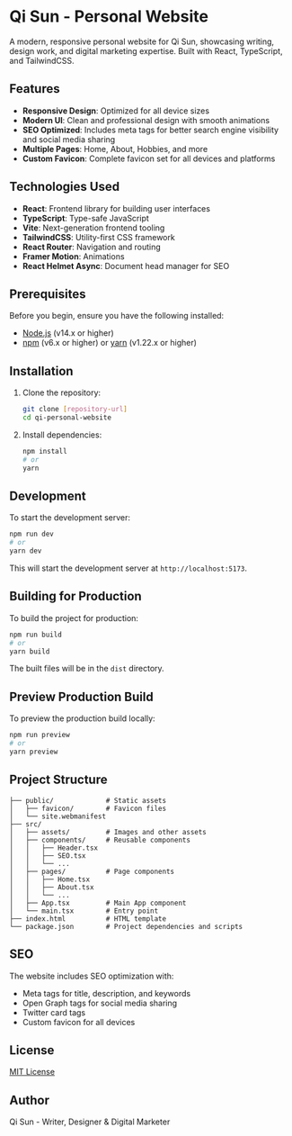 # Qi Sun - Personal Website

A modern, responsive personal website for Qi Sun, showcasing writing, design work, and digital marketing expertise. Built with React, TypeScript, and TailwindCSS.

## Features

- **Responsive Design**: Optimized for all device sizes
- **Modern UI**: Clean and professional design with smooth animations
- **SEO Optimized**: Includes meta tags for better search engine visibility and social media sharing
- **Multiple Pages**: Home, About, Hobbies, and more
- **Custom Favicon**: Complete favicon set for all devices and platforms

## Technologies Used

- **React**: Frontend library for building user interfaces
- **TypeScript**: Type-safe JavaScript
- **Vite**: Next-generation frontend tooling
- **TailwindCSS**: Utility-first CSS framework
- **React Router**: Navigation and routing
- **Framer Motion**: Animations
- **React Helmet Async**: Document head manager for SEO

## Prerequisites

Before you begin, ensure you have the following installed:
- [Node.js](https://nodejs.org/) (v14.x or higher)
- [npm](https://www.npmjs.com/) (v6.x or higher) or [yarn](https://yarnpkg.com/) (v1.22.x or higher)

## Installation

1. Clone the repository:
   ```bash
   git clone [repository-url]
   cd qi-personal-website
   ```

2. Install dependencies:
   ```bash
   npm install
   # or
   yarn
   ```

## Development

To start the development server:

```bash
npm run dev
# or
yarn dev
```

This will start the development server at `http://localhost:5173`.

## Building for Production

To build the project for production:

```bash
npm run build
# or
yarn build
```

The built files will be in the `dist` directory.

## Preview Production Build

To preview the production build locally:

```bash
npm run preview
# or
yarn preview
```

## Project Structure

```
├── public/             # Static assets
│   ├── favicon/        # Favicon files
│   └── site.webmanifest
├── src/
│   ├── assets/         # Images and other assets
│   ├── components/     # Reusable components
│   │   ├── Header.tsx
│   │   ├── SEO.tsx
│   │   └── ...
│   ├── pages/          # Page components
│   │   ├── Home.tsx
│   │   ├── About.tsx
│   │   └── ...
│   ├── App.tsx         # Main App component
│   └── main.tsx        # Entry point
├── index.html          # HTML template
└── package.json        # Project dependencies and scripts
```

## SEO

The website includes SEO optimization with:
- Meta tags for title, description, and keywords
- Open Graph tags for social media sharing
- Twitter card tags
- Custom favicon for all devices

## License

[MIT License](LICENSE)

## Author

Qi Sun - Writer, Designer & Digital Marketer